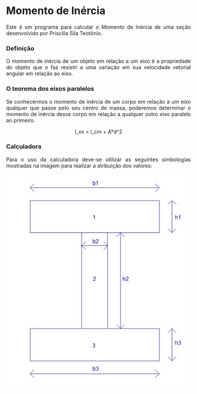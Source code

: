 <h1>Momento de Inércia</h1>

<p align = "justify">Este é um programa para calcular o Momento de Inércia de uma seção desenvolvido por Priscilla Sila Teotônio.</p>

<h3>Definição</h3>

<p align = "justify">O momento de inércia de um objeto em relação a um eixo é a propriedade do objeto que o faz resistir a uma variação em sua velocidade vetorial angular em relação ao eixo.</p>

<h3>O teorema dos eixos paralelos</h3>

<p align = "justify">Se conhecermos o momento de inércia de um corpo em relação a um eixo qualquer que passe pelo seu centro de massa, poderemos determinar o momento de inércia desse corpo em relação a qualquer outro eixo paralelo ao primeiro.</p>

<p align = "center">I_xx  = I_cm + A*d^2</p>

<h3>Calculadora</h3>

<p align = "justify">Para o uso da calculadora deve-se utilizar as seguintes simbologias mostradas na imagem para realizar a atribuição dos valores:</p>

<p align = "center"><img src="https://github.com/wmpjrufg/PriscillaSilvaTeotonio/blob/gh-pages/figura%20com%20nomes%20momento%20de%20inercia.jpg"></p>